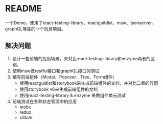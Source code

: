 # README

一个Demo，使用了react-testing-library、reactguildist、msw、jsonserver、graphQL等库的一个玩具项目。

## 解决问题

1. 设计一些前端的应用场景，来对比react-testing-library和enzyme两者的区别。
2. 使用msw做restful接口和graphQL接口的测试
3. 编写前端组件（Modal、Popover、Tree、Form组件）
    - 使用reactguidist和storybook来生成前端组件的文档，并对比二者的异同
    - 使用storybook v6来生成前端组件的文档
    - 使用react-testing-library & enzyme 来做组件单元测试
4. 前端测试在各种状态管理中的应用
    - mobx
    - redux
    - xState
    